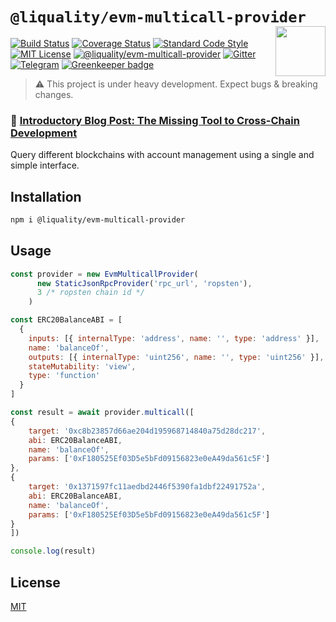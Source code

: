 # `@liquality/evm-multicall-provider` <img align="right" src="https://raw.githubusercontent.com/liquality/chainabstractionlayer/master/liquality-logo.png" height="80px" />

[![Build Status](https://travis-ci.com/liquality/chainabstractionlayer.svg?branch=master)](https://travis-ci.com/liquality/chainabstractionlayer)
[![Coverage Status](https://coveralls.io/repos/github/liquality/chainabstractionlayer/badge.svg?branch=master)](https://coveralls.io/github/liquality/chainabstractionlayer?branch=master)
[![Standard Code Style](https://img.shields.io/badge/codestyle-standard-brightgreen.svg)](https://github.com/standard/standard)
[![MIT License](https://img.shields.io/badge/license-MIT-brightgreen.svg)](../../LICENSE.md)
[![@liquality/evm-multicall-provider](https://img.shields.io/npm/dt/@liquality/@liquality/evm-multicall-provider.svg)](https://npmjs.com/package/@liquality/evm-multicall-provider)
[![Gitter](https://img.shields.io/gitter/room/liquality/Lobby.svg)](https://gitter.im/liquality/Lobby?source=orgpage)
[![Telegram](https://img.shields.io/badge/chat-on%20telegram-blue.svg)](https://t.me/Liquality) [![Greenkeeper badge](https://badges.greenkeeper.io/liquality/chainabstractionlayer.svg)](https://greenkeeper.io/)

> :warning: This project is under heavy development. Expect bugs & breaking changes.

### :pencil: [Introductory Blog Post: The Missing Tool to Cross-Chain Development](https://medium.com/liquality/the-missing-tool-to-cross-chain-development-2ebfe898efa1)

Query different blockchains with account management using a single and simple interface.

## Installation

```bash
npm i @liquality/evm-multicall-provider
```


## Usage
```js
const provider = new EvmMulticallProvider(
      new StaticJsonRpcProvider('rpc_url', 'ropsten'),
      3 /* ropsten chain id */
    )

const ERC20BalanceABI = [
  {
    inputs: [{ internalType: 'address', name: '', type: 'address' }],
    name: 'balanceOf',
    outputs: [{ internalType: 'uint256', name: '', type: 'uint256' }],
    stateMutability: 'view',
    type: 'function'
  }
]

const result = await provider.multicall([
{
    target: '0xc8b23857d66ae204d195968714840a75d28dc217',
    abi: ERC20BalanceABI,
    name: 'balanceOf',
    params: ['0xF180525Ef03D5e5bFd09156823e0eA49da561c5F']
},
{
    target: '0x1371597fc11aedbd2446f5390fa1dbf22491752a',
    abi: ERC20BalanceABI,
    name: 'balanceOf',
    params: ['0xF180525Ef03D5e5bFd09156823e0eA49da561c5F']
}
])

console.log(result)

```
## License

[MIT](../../LICENSE.md)
